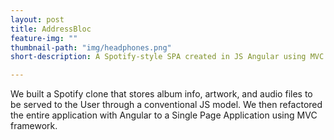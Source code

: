 ```yaml
---
layout: post
title: AddressBloc
feature-img: ""
thumbnail-path: "img/headphones.png"
short-description: A Spotify-style SPA created in JS Angular using MVC

---
```

We built a Spotify clone that stores album info, artwork, and audio files to be served to the User through a conventional JS model. We then refactored the entire application with Angular to a Single Page Application using MVC framework.
